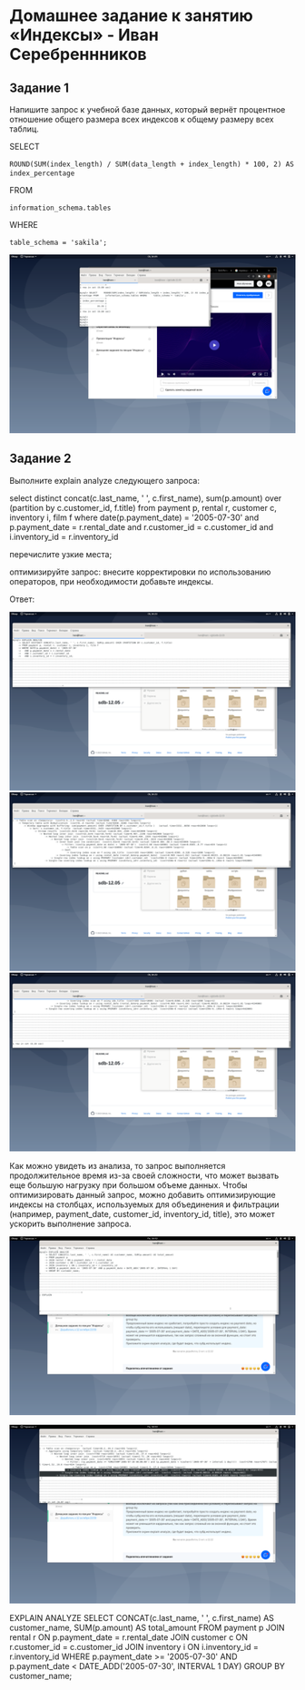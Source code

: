 # Домашнее задание к занятию «Индексы» - Иван Серебреннников

## Задание 1

Напишите запрос к учебной базе данных, который вернёт процентное отношение общего размера всех индексов к общему размеру всех таблиц.

SELECT

    ROUND(SUM(index_length) / SUM(data_length + index_length) * 100, 2) AS index_percentage

FROM

    information_schema.tables

WHERE

    table_schema = 'sakila';

![1.png](https://github.com/Skiledqo/sdb-12.05/blob/main/1.png)

## Задание 2

Выполните explain analyze следующего запроса:

select distinct concat(c.last_name, ' ', c.first_name), sum(p.amount) over (partition by c.customer_id, f.title)
from payment p, rental r, customer c, inventory i, film f
where date(p.payment_date) = '2005-07-30' and p.payment_date = r.rental_date and r.customer_id = c.customer_id and i.inventory_id = r.inventory_id

перечислите узкие места;

оптимизируйте запрос: внесите корректировки по использованию операторов, при необходимости добавьте индексы.

Ответ: 

![2.png](https://github.com/Skiledqo/sdb-12.05/blob/main/2.png)
![3.png](https://github.com/Skiledqo/sdb-12.05/blob/main/3.png)
![4.png](https://github.com/Skiledqo/sdb-12.05/blob/main/4.png)

Как можно увидеть из анализа, то запрос выполняется продолжительное время из-за своей сложности, что может вызвать еще большую нагрузку при большом объеме данных.
Чтобы оптимизировать данный запрос, можно добавить оптимизирующие индексы на столбцах, используемых для объединения и фильтрации (например, payment_date, customer_id, inventory_id, title), это может ускорить выполнение запроса.

![55.png](https://github.com/Skiledqo/sdb-12.05/blob/main/55.png)

![66.png](https://github.com/Skiledqo/sdb-12.05/blob/main/66.png)

EXPLAIN ANALYZE
SELECT CONCAT(c.last_name, ' ', c.first_name) AS customer_name, SUM(p.amount) AS total_amount
FROM payment p
JOIN rental r ON p.payment_date = r.rental_date
JOIN customer c ON r.customer_id = c.customer_id
JOIN inventory i ON i.inventory_id = r.inventory_id
WHERE p.payment_date >= '2005-07-30' AND p.payment_date < DATE_ADD('2005-07-30', INTERVAL 1 DAY)
GROUP BY customer_name;



